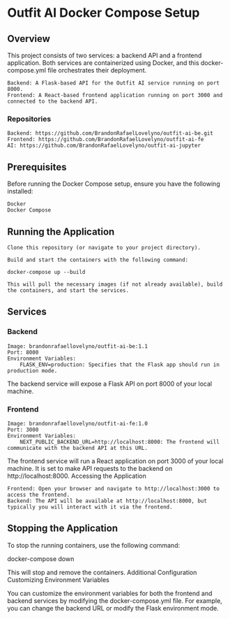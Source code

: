 # Outfit AI Docker Compose Setup

## Overview
This project consists of two services: a backend API and a frontend application. Both services are containerized using Docker, and this docker-compose.yml file orchestrates their deployment.

    Backend: A Flask-based API for the Outfit AI service running on port 8000.
    Frontend: A React-based frontend application running on port 3000 and connected to the backend API.
    
### Repositories
    Backend: https://github.com/BrandonRafaelLovelyno/outfit-ai-be.git
    Frontend: https://github.com/BrandonRafaelLovelyno/outfit-ai-fe
    AI: https://github.com/BrandonRafaelLovelyno/outfit-ai-jupyter

## Prerequisites

Before running the Docker Compose setup, ensure you have the following installed:

    Docker
    Docker Compose

## Running the Application

    Clone this repository (or navigate to your project directory).

    Build and start the containers with the following command:

    docker-compose up --build

    This will pull the necessary images (if not already available), build the containers, and start the services.

## Services
### Backend

    Image: brandonrafaellovelyno/outfit-ai-be:1.1
    Port: 8000
    Environment Variables:
        FLASK_ENV=production: Specifies that the Flask app should run in production mode.

The backend service will expose a Flask API on port 8000 of your local machine.
### Frontend

    Image: brandonrafaellovelyno/outfit-ai-fe:1.0
    Port: 3000
    Environment Variables:
        NEXT_PUBLIC_BACKEND_URL=http://localhost:8000: The frontend will communicate with the backend API at this URL.

The frontend service will run a React application on port 3000 of your local machine. It is set to make API requests to the backend on http://localhost:8000.
Accessing the Application

    Frontend: Open your browser and navigate to http://localhost:3000 to access the frontend.
    Backend: The API will be available at http://localhost:8000, but typically you will interact with it via the frontend.

## Stopping the Application

To stop the running containers, use the following command:

docker-compose down

This will stop and remove the containers.
Additional Configuration
Customizing Environment Variables

You can customize the environment variables for both the frontend and backend services by modifying the docker-compose.yml file. For example, you can change the backend URL or modify the Flask environment mode.

